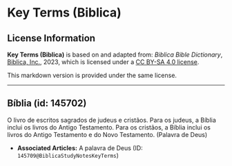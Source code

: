 # Key Terms (Biblica)

## License Information

**Key Terms (Biblica)** is based on and adapted from: _Biblica Bible Dictionary_, [Biblica, Inc.](https://www.biblica.com/), 2023, which is licensed under a [CC BY-SA 4.0 license](https://creativecommons.org/licenses/by-sa/4.0/legalcode.en).

This markdown version is provided under the same license.



--------------------------------

## Bíblia (id: 145702)

O livro de escritos sagrados de judeus e cristãos. Para os judeus, a Bíblia inclui os livros do Antigo Testamento. Para os cristãos, a Bíblia inclui os livros do Antigo Testamento e do Novo Testamento. (Palavra de Deus)

* **Associated Articles:** A palavra de Deus (ID: `145709@BiblicaStudyNotesKeyTerms`)


